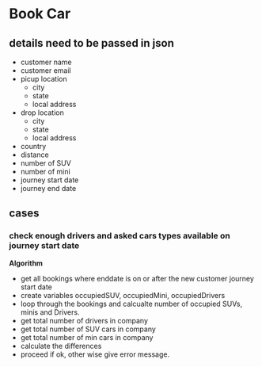 # Book Car

## details need to be passed in json

- customer name
- customer email
- picup location
  - city
  - state
  - local address
- drop location
  - city
  - state
  - local address
- country
- distance
- number of SUV
- number of mini
- journey start date
- journey end date

## cases

### check enough drivers and asked cars types available on journey start date

**Algorithm**

- get all bookings where enddate is on or after the new customer journey start date
- create variables occupiedSUV, occupiedMini, occupiedDrivers
- loop through the bookings and calcualte number of occupied SUVs, minis and Drivers.
- get total number of drivers in company
- get total number of SUV cars in company
- get total number of min cars in company
- calculate the differences
- proceed if ok, other wise give error message.
